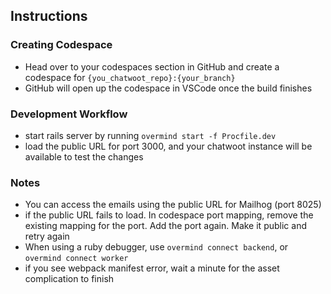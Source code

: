 ## Instructions

### Creating Codespace

- Head over to your codespaces section in GitHub and create a codespace for `{you_chatwoot_repo}:{your_branch}`
- GitHub will open up the codespace in VSCode once the build finishes

### Development Workflow
- start rails server by running `overmind start -f Procfile.dev`
- load the public URL for port 3000, and your chatwoot instance will be available to test the changes

### Notes
- You can access the emails using the public URL for Mailhog (port 8025)
- if the public URL fails to load. In codespace port mapping, remove the existing mapping for the port. Add the port again. Make it public and retry again
- When using a ruby debugger, use `overmind connect backend`, or `overmind connect worker`
- if you see webpack manifest error, wait a minute for the asset complication to finish

